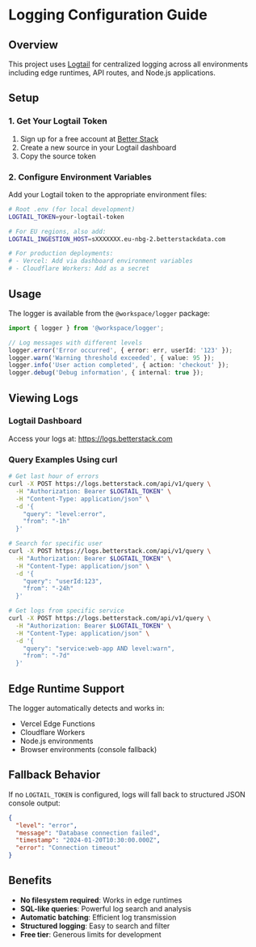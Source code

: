 # Logging Configuration Guide

## Overview

This project uses [Logtail](https://betterstack.com/logs) for centralized logging across all environments including edge runtimes, API routes, and Node.js applications.

## Setup

### 1. Get Your Logtail Token

1. Sign up for a free account at [Better Stack](https://betterstack.com)
2. Create a new source in your Logtail dashboard
3. Copy the source token

### 2. Configure Environment Variables

Add your Logtail token to the appropriate environment files:

```bash
# Root .env (for local development)
LOGTAIL_TOKEN=your-logtail-token

# For EU regions, also add:
LOGTAIL_INGESTION_HOST=sXXXXXXX.eu-nbg-2.betterstackdata.com

# For production deployments:
# - Vercel: Add via dashboard environment variables
# - Cloudflare Workers: Add as a secret
```

## Usage

The logger is available from the `@workspace/logger` package:

```typescript
import { logger } from '@workspace/logger';

// Log messages with different levels
logger.error('Error occurred', { error: err, userId: '123' });
logger.warn('Warning threshold exceeded', { value: 95 });
logger.info('User action completed', { action: 'checkout' });
logger.debug('Debug information', { internal: true });
```

## Viewing Logs

### Logtail Dashboard

Access your logs at: https://logs.betterstack.com

### Query Examples Using curl

```bash
# Get last hour of errors
curl -X POST https://logs.betterstack.com/api/v1/query \
  -H "Authorization: Bearer $LOGTAIL_TOKEN" \
  -H "Content-Type: application/json" \
  -d '{
    "query": "level:error", 
    "from": "-1h"
  }'

# Search for specific user
curl -X POST https://logs.betterstack.com/api/v1/query \
  -H "Authorization: Bearer $LOGTAIL_TOKEN" \
  -H "Content-Type: application/json" \
  -d '{
    "query": "userId:123", 
    "from": "-24h"
  }'

# Get logs from specific service
curl -X POST https://logs.betterstack.com/api/v1/query \
  -H "Authorization: Bearer $LOGTAIL_TOKEN" \
  -H "Content-Type: application/json" \
  -d '{
    "query": "service:web-app AND level:warn", 
    "from": "-7d"
  }'
```

## Edge Runtime Support

The logger automatically detects and works in:
- Vercel Edge Functions
- Cloudflare Workers
- Node.js environments
- Browser environments (console fallback)

## Fallback Behavior

If no `LOGTAIL_TOKEN` is configured, logs will fall back to structured JSON console output:

```json
{
  "level": "error",
  "message": "Database connection failed",
  "timestamp": "2024-01-20T10:30:00.000Z",
  "error": "Connection timeout"
}
```

## Benefits

- **No filesystem required**: Works in edge runtimes
- **SQL-like queries**: Powerful log search and analysis
- **Automatic batching**: Efficient log transmission
- **Structured logging**: Easy to search and filter
- **Free tier**: Generous limits for development